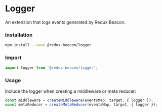 # Logger

An extension that logs events generated by Redux Beacon.

### Installation

```bash
npm install --save @redux-beacon/logger
```

### Import

```js
import logger from '@redux-beacon/logger';
```

### Usage

Include the logger when creating a middleware or meta reducer:


```js
const middleware = createMiddleware(eventsMap, target, { logger });
const metaReducer = createMetaReducer(eventsMap, target, { logger });
```
